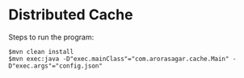 # Distributed Cache


Steps to run the program:
```
$mvn clean install
$mvn exec:java -D"exec.mainClass"="com.arorasagar.cache.Main" -D"exec.args"="config.json"
```

